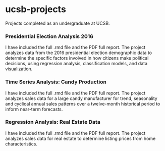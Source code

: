 # ucsb-projects
Projects completed as an undergraduate at UCSB. 


### Presidential Election Analysis 2016

I have included the full .rmd file and the PDF full report. The project analyzes data from the 2016 presidential election demographic data to determine the specific factors involved in how citizens make political decisions, using regression analysis, classification models, and data visualization.

### Time Series Analysis: Candy Production

I have included the full .rmd file and the PDF full report. The project analyzes sales data for a large candy manufacturer for trend, seasonality and cyclical annual sales patterns over a twelve-month historical period to inform near-term forecasts.

### Regression Analysis: Real Estate Data

I have included the full .rmd file and the PDF full report. The project analyzes sales data for real estate to determine listing prices from home characteristics. 
